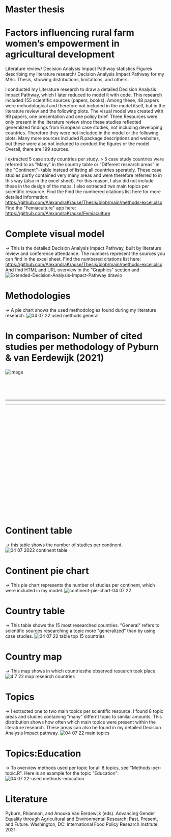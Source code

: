 # Master thesis 
# Factors influencing rural farm women’s empowerment in agricultural development

Literature review/ Decision Analysis Impact Pathway statistics
Figures describing my literature research/ Decision Analysis Impact Pathway for my MSc. Thesis, showing distributions, limitations, and others.

I conducted my Literature research to draw a detailed Decision Analysis Impact Pathway, which I later reduced to model it with code. This research included 155 scientific sources (papers, books). Among these, 48 papers were mehodological and therefore not included in the model itself, but in the literature review and the following plots. The visual model was created with 99 papers, one presentation and one policy brief. Three Resources were only present in the literature review since these studies reflected generalized findings from European case studies, not including developing countries. Therefore they were not included in the model or the following plots.
Many more sources included R.package descriptions and websites, but these were also not included to conduct the figures or the model. Overall, there are 199 sources.

I extracted 5 case study countries per study. > 5 case study countries were referred to as "Many" in the country table or "Different research areas" in the "Continent"- table instead of listing all countries sperately. These case studies partly contained very many areas and were therefore referred to in this way (also in the excel sheet). For this reason, I also did not include these in the design of the maps.
I also extracted two main topics per scientific resource.
Find the Find the numbered citations list here for more detailed information: https://github.com/AlexandraKrause/Thesis/blob/main/methods-excel.xlsx
Find the "Femiaculture" app here: https://github.com/AlexandraKrause/Femiaculture

# Complete visual model
-> This is the detailed Decision Analysis Impact Pathway, built by literature review and conference attendance. The numbers represent the sources you can find in the excel sheet. Find the numbered citations list here:
https://github.com/AlexandraKrause/Thesis/blob/main/methods-excel.xlsx
And find HTML and URL overview in the "Graphics" section and 
![Extended-Decision-Analysis-Impact-Pathway drawio](https://user-images.githubusercontent.com/82711784/177217685-211bb653-c3b5-46d8-abf8-cf0dbfca419e.png)

# Methodologies
-> A pie chart shows the used methodologies found during my literature research.
![04 07 22 used methods general](https://user-images.githubusercontent.com/82711784/177217750-ca886b9a-ea95-4614-bf49-a07908d9d578.png)

# In comparison: Number of cited studies per methodology of Pyburn & van Eerdewijk (2021)
![image](https://user-images.githubusercontent.com/82711784/175346910-5405ef3a-2247-415b-b697-2b3788c41ba2.png)

<br><br><br>
<hr><hr>
<br><br><br><br><br><br><br><br><br><br><br><br><br><br><br><br><br><br><br>



# Continent table
-> this table shows the  number of studies per continent.
![04 07 2022 continent table](https://user-images.githubusercontent.com/82711784/177217783-6a262fc6-33a5-40de-8622-d848a68927f9.png)

# Continent pie chart
-> This pie chart represents the number of studies per continent, which were included in my model.
![continent-pie-chart-04 07 22](https://user-images.githubusercontent.com/82711784/177217796-ac729cdd-e4f4-45b2-b6f4-82a7cb8ea31f.png)

# Country table
-> This table shows the 15 most researched countries. "General" refers to scientific sources researching a topic more "generalized" than by using case studies.
![04 07 22 table top 15 countries](https://user-images.githubusercontent.com/82711784/177217814-fd2db076-c3e0-431e-944f-b270a49602dd.png)

# Country map
-> This map shows in which countriesthe observed research took place 
![4 7 22 map research countries](https://user-images.githubusercontent.com/82711784/177217898-451b61be-378c-4596-8196-81ca80303ea9.png)

# Topics
-> I extracted one to two main topics per scientific resource. I found 8 topic areas and studies containing "many" differnt topic to similar amounts. This distribution shows how often which main topics were present within the literature research. These areas can also be found in my detailed Decision Analysis Impact pathway.
![04 07 22 main topics](https://user-images.githubusercontent.com/82711784/177217831-a06ed4b4-7d32-4094-8165-863af1a825ae.png)

# Topics:Education
-> To overview methods used per topic for all 8 topics, see "Methods-per-topic.R". Here is an example for the topic "Education":
![04 07 22-used methods-education](https://user-images.githubusercontent.com/82711784/177217848-2a94083c-5a5f-43cd-acc1-48d861b1e318.png)

# Literature
Pyburn, Rhiannon, and Anouka Van Eerdewijk (eds).
Advancing Gender Equality through Agricultural and Environmental Research: Past,
Present, and Future. Washington, DC: International Food Policy Research Institute,
2021.
